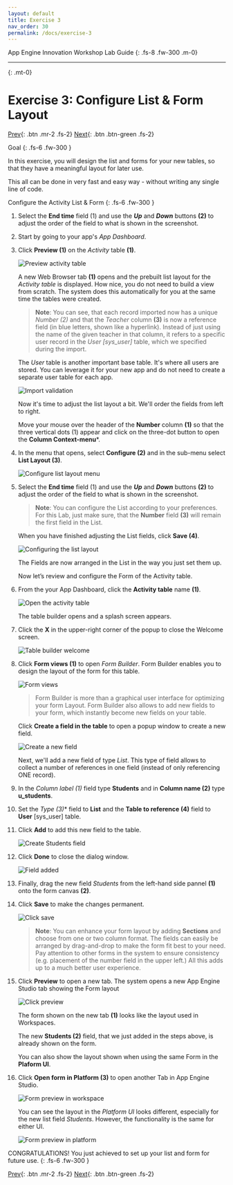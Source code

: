 ```yaml
---
layout: default
title: Exercise 3
nav_order: 30
permalink: /docs/exercise-3
---
```


App Engine Innovation Workshop Lab Guide 
{: .fs-8 .fw-300 .m-0}

---
{: .mt-0}

# Exercise 3: Configure List & Form Layout

[Prev](20-exercise-2.md){: .btn .mr-2 .fs-2}
[Next](40-exercise-4.md){: .btn .btn-green .fs-2}

Goal
{: .fs-6 .fw-300 }

In this exercise, you will design the list and forms for your new tables, so that they have a meaningful layout for later use.

This all can be done in very fast and easy way - without writing any single line of code.

Configure the Activity List & Form
{: .fs-6 .fw-300 }

1. Select the **End time** field (1) and use the ***Up*** and ***Down*** buttons **(2)** to adjust the order of the field to what is shown in the screenshot.

1. Start by going to your app's *App Dashboard*.

1. Click **Preview (1)** on the *Activity* table **(1)**.

    ![Preview activity table](../assets/images/2022-04-04-09-33-33.png)

    A new Web Browser tab **(1)** opens and the prebuilt list layout for the *Activity table* is displayed. How nice, you do not need to build a view from scratch. The system does this automatically for you at the same time the tables were created.

    > **Note**: You can see, that each record imported now has a unique *Number (2)* and that the *Teacher* column **(3)** is now a reference field (in blue letters, shown like a hyperlink). Instead of just using the name of the given teacher in that column, it refers to a specific user record in the *User [sys_user]* table, which we specified during the import.

    The *User* table is another important base table. It's where all users are stored. You can leverage it for your new app and do not need to create a separate user table for each app.

    ![Import validation](../assets/images/2022-04-04-09-35-28.png)

    Now it's time to adjust the list layout a bit. We'll order the fields from left to right.

    Move your mouse over the header of the **Number** column **(1)** so that the three vertical dots (1) appear and click on the three-dot button to open the **Column Context-menu***.

1. In the menu that opens, select **Configure (2)** and in the sub-menu select **List Layout (3)**.

    ![Configure list layout menu](../assets/images/2022-04-04-09-36-03.png)

1. Select the **End time** field (1) and use the ***Up*** and ***Down*** buttons **(2)** to adjust the order of the field to what is shown in the screenshot.

    > **Note**: You can configure the List according to your preferences. For this Lab, just make sure, that the **Number** field **(3)** will remain the first field in the List.

    When you have finished adjusting the List fields, click **Save (4)**.

    ![Configuring the list layout](../assets/images/2022-04-29-18-48-20.png)

    The Fields are now arranged in the List in the way you just set them up.

    Now let’s review and configure the Form of the Activity table.

1. From the your App Dashboard, click the **Activity table** name **(1)**.

    ![Open the activity table](../assets/images/2022-04-05-13-23-28.png)

    The table builder opens and a splash screen appears.

1. Click the **X** in the upper-right corner of the popup to close the Welcome screen.

    ![Table builder welcome](../assets/images/2022-04-05-13-26-14.png)

1. Click **Form views (1)** to open *Form Builder*. Form Builder enables you to design the layout of the form for this table.

    ![Form views](../assets/images/2022-04-05-14-05-04.png)

    > Form Builder is more than a graphical user interface for optimizing your form Layout. Form Builder also allows to add new fields to your form, which instantly become new fields on your table.

    Click **Create a field in the table** to open a popup window to create a new field.

    ![Create a new field](../assets/images/2022-04-05-13-31-49.png)

    Next, we'll add a new field of type *List*. This type of field allows to collect a number of references in one field (instead of only referencing ONE record).

1. In the *Column label (1)* field type **Students** and in **Column name (2)** type **u_students**.

1. Set the *Type (3)** field to **List** and  the **Table to reference (4)** field to **User** \[sys_user\] table.

1. Click **Add** to add this new field to the table.

    ![Create Students field](../assets/images/2022-04-05-13-33-11.png)

1. Click **Done** to close the dialog window.

    ![Field added](../assets/images/2022-04-05-13-38-04.png)

1. Finally, drag the new field *Students* from the left-hand side pannel **(1)** onto the form canvas **(2)**.

1. Click **Save** to make the changes permanent.

    ![Click save](../assets/images/2022-04-05-13-40-05.png)

    > **Note**: You can enhance your form layout by adding **Sections** and choose from one or two column format. The fields can easily be arranged by drag-and-drop to make the form fit best to your need. Pay attention to other forms in the system to ensure consistency (e.g. placement of the number field in the upper left.) All this adds up to a much better user experience.

1. Click **Preview** to open a new tab. The system opens a new App Engine Studio tab showing the Form layout

    ![Click preview](../assets/images/2022-04-05-15-15-31.png)

    The form shown on the new tab **(1)** looks like the layout used in Workspaces.

    The new **Students (2)** field, that we just added in the steps above, is already shown on the form.

    You can also show the layout shown when using the same Form in the **Plaform UI**.

1. Click **Open form in Platform (3)** to open another Tab in App Engine Studio.

    ![Form preview in workspace](../assets/images/2022-04-05-13-47-17.png)

    You can see the layout in the *Platform UI* looks different, especially for the new list field *Students*. However, the functionality is the same for either UI.

    ![Form preview in platform](../assets/images/2022-04-05-13-52-33.png)

CONGRATULATIONS! You just achieved to set up your list and form for future use.
{: .fs-6 .fw-300 }

[Prev](20-exercise-2.md){: .btn .mr-2 .fs-2}
[Next](40-exercise-4.md){: .btn .btn-green .fs-2}